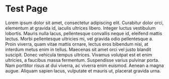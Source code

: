 # Test Page

Lorem ipsum dolor sit amet, consectetur adipiscing elit. Curabitur dolor orci, elementum at gravida id, iaculis ultrices libero. Integer luctus vestibulum lobortis. Mauris nulla lacus, 
pellentesque convallis neque id, eleifend mattis lectus. Morbi pellentesque ultricies mi, vel gravida odio pellentesque a. Proin viverra, quam vitae mattis ornare, lectus eros bibendum nisi, 
at interdum metus enim in tellus. Maecenas sit amet orci vel justo blandit suscipit. Donec vehicula tempus ultrices. Vivamus volutpat est et enim ultricies, a faucibus massa fermentum. 
Suspendisse varius pulvinar porta. Nam porttitor risus at dui viverra, ac viverra enim euismod. Aenean a magna augue. Aliquam sapien lacus, vulputate et mauris ut, placerat gravida urna.
